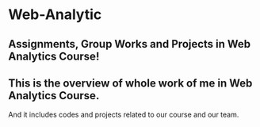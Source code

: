 # Web-Analytic
Assignments, Group Works and Projects in Web Analytics Course!
-------
This is the overview of whole work of me in Web Analytics Course.
-------
And it includes codes and projects related to our course and our team.<br>
